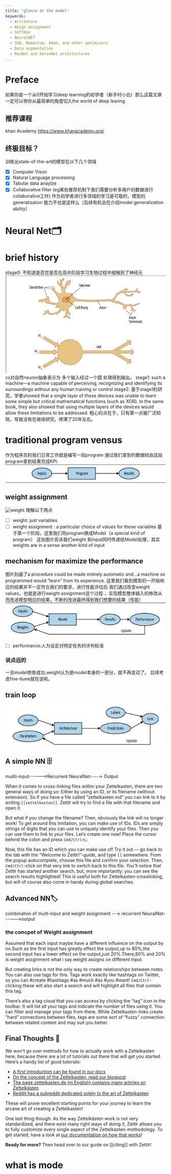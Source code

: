 ```yaml
---
title: "glance at the model"
keywords:
  - Artcteture
  - Weigh assignment
  - Softmax
  - NeuralNET
  - SGD, Momentum, Adam, and other optimizers
  - Data augmentation
  - ResNet and DenseNet architectures
...
```

<!-- 上来先总结这篇文档目的，要不然读者很难花费attention-->
<!--  -->

# Preface
如果你是一个从0开始学习deep learning的初学者（新手村小白）那么这篇文章一定可以带你从最简单的角度切入the  world of deep learing
## 推荐课程
khan Academy  https://www.khanacademy.org/
## 终极目标？
训练出state-of-the-art的模型在以下几个领域
- [x] Computer Vison
- [x] Natural Language processing
- [x] Tabular data anaylze
- [x] Collaborative filter (eg某些推荐机制下我们需要分析多用户的数据进行collaborative工作)
作为初学者进行多领域的学习是可取的，模型的generalization 能力不也是这样么（后续有机会在介绍model generalization ability）

# Neural Net🗂
# brief history
stage0:
不知道是否您是否在高中阶段学习生物过程中接触到了神经元
![Natural and Artificial neurons](images/realneuron.png)
xx对自然neuron抽象表示为 多个输入经过一个圆 处理得到输出。
stage1:
such a machine—a machine capable of perceiving, recognizing and identifying its surroundings without any human training or control
stage2:
基于stage1的研究，学者showed that a single layer of these devices was unable to learn some simple but critical mathematical functions (such as XOR). In the same book, they also showed that using multiple layers of the devices would allow these limitations to be addressed. 粗心的点在于，只有第一点被广泛知晓，导致没有在继续研究，停滞了20年左右。


# traditional program vensus 
作为程序员的我们日常工作就是编写一段program 通过我们拿到的数据经由这段program拿到结果完成KPI.
![a traditional program](images/traditionalprogram.png)
## weight assignment
![weight](weighassignment.png)
理解以下两点
- [ ] weight: just variables
- [ ] weight assignment : a particular choice of values for those variables
基于第一个阶段，这里我们将program换成Model（a special kind of program）
这张图片告诉我们weight 和input同时传递给Model处理，其实weights are in a sense another kind of input
## mechanism for maximize the performance
图片刻画了a procedure could be made entirely automatic and...a machine so programmed would “learn” from its experience.
这里我们看到模型的一开始响应的结果并不一定符合我们的要求，进行性能评估后 我们通过改变weight values，也就是进行weight assignment这个过程 ，实现模型整体输入的修改从而改进模型相应的结果，不断的改进最终得到我们想要的结果（性能）
![performance.png](images/performance.png)
- [ ] performance:人为设定对特定任务的评判标准
### 说点远的
一旦model修炼成功,weight认为是model本身的一部分，就不再变动了。
后续考虑fine-tiune就在说啦。
## train loop


![a train loop](images/train_loop.png)
## A simple NN 🗄
muliti-input------>Recurrent NeuralNet----→ Output

When it comes to cross-linking files within your Zettelkasten, there are two general ways of doing so: Either by using an ID, or its filename (without extension). So if you have a file called “zettelkasten.md” you can link to it by writing `[[zettelkasten]]`. Zettlr will try to find a file with that filename and open it.

But what if you change the filename? Then, obviously the link will no longer work! To get around this limitation, you can make use of IDs. IDs are simply strings of digits that you can use to uniquely identify your files. Then you can use them to link to your files. Let’s create one now! Place the cursor behind the colon and press `Cmd/Ctrl+L`:

Now, this file has an ID which you can make use of! Try it out — go back to the tab with the “Welcome to Zettlr!”-guide, and type `[[` somewhere. From the popup autocomplete, choose this file and confirm your selection. Then, `Cmd/Ctrl`-click on that very link to switch back to this file. You’ll notice that Zettlr has started another search, but, more importantly: you can see the search results highlighted! This is useful both for Zettelkasten-crosslinking, but will of course also come in handy during global searches.

## Advanced NN🏷
combination of mulit-input and weight assignment --→ recurrent NeuralNet------>output
### the concpet of Weight assignment
Assumed that each input maybe have a different influence on the output by nn.Such as the first input has greatly effect the output,up to 80%,the second input has a lower effect on the output,just 20%.There,80% and 20% is weight assginment what i say.weight assigns on different input.

But creating links is not the only way to create relationships between notes. You can also use tags for this. Tags work exactly like hashtags on Twitter, so you can #create #hashtags #as #much #as #you #want! `Cmd/Ctrl`-clicking these will also start a search and will highlight all files that contain this tag.

There’s also a tag cloud that you can access by clicking the “tag” icon in the toolbar. It will list all your tags and indicate the number of files using it. You can filter and manage your tags from there. While Zettelkasten-links create “hard” connections between files, tags are some sort of “fuzzy” connection between related content and may suit you better.

## Final Thoughts 💭

We won’t go over methods for how to actually work with a Zettelkasten here, because there are a lot of tutorials out there that will get you started. Here’s a handy list of good tutorials:

- [A first introduction can be found in our docs](https://docs.zettlr.com/en/academic/zkn-method/)
- [On the concept of the Zettelkasten, read our blogpost](https://zettlr.com/post/what-is-a-zettelkasten)
- [The page zettelkasten.de (in English) contains many articles on Zettelkästen](https://zettelkasten.de/)
- [Reddit has a subreddit dedicated solely to the art of Zettelkasten](https://www.reddit.com/r/Zettelkasten)

These will prove excellent starting points for your journey to learn the arcane art of creating a Zettelkasten!

One last thing though: As the way Zettelkästen work is not very standardized, and there exist many right ways of doing it, Zettlr allows you to fully customize every single aspect of the Zettelkasten-methodology. To get started, have a look at [our documentation on how that works](https://docs.zettlr.com/en/reference/settings/#zettelkasten)!

**Ready for more?** Then head over to our guide on [[citing]] with Zettlr!
# what is mode


